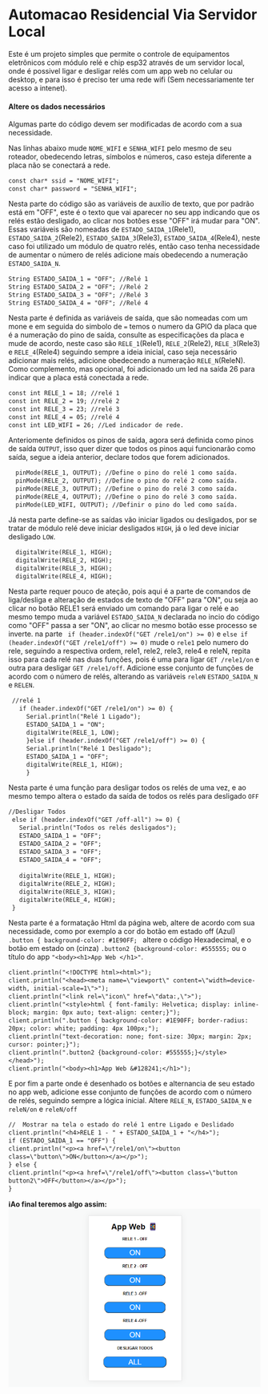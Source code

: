 # Automacao Residencial Via Servidor Local

Este é um projeto simples que permite o controle de equipamentos eletrônicos com módulo relé e chip esp32 através de um servidor local, onde é possivel ligar e desligar relés com um app web no celular ou desktop, e para isso é preciso ter uma rede wifi (Sem necessariamente ter acesso a intenet).

#### Altere os dados necessários
Algumas parte do código devem ser modificadas de acordo com a sua necessidade.

Nas linhas abaixo mude ``NOME_WIFI`` e ``SENHA_WIFI`` pelo mesmo de seu roteador, obedecendo letras, símbolos e números, caso esteja diferente a placa não se conectará a rede.
````
const char* ssid = "NOME_WIFI";
const char* password = "SENHA_WIFI";
````

Nesta parte do código são as variáveis de auxílio de texto, que por padrão está em "OFF", este é o texto que vai aparecer no seu app indicando que os relés estão desligado, ao clicar nos botões esse "OFF" irá mudar para "ON". Essas variáveis são nomeadas de ``ESTADO_SAIDA_1``(Rele1), ``ESTADO_SAIDA_2``(Rele2), ``ESTADO_SAIDA_3``(Rele3), ``ESTADO_SAIDA_4``(Rele4), neste caso foi utilizado um módulo de quatro relés, então caso tenha necessidade de aumentar o número de relés adicione mais obedecendo a numeração ``ESTADO_SAIDA_N``.
````
String ESTADO_SAIDA_1 = "OFF"; //Relé 1  
String ESTADO_SAIDA_2 = "OFF"; //Relé 2
String ESTADO_SAIDA_3 = "OFF"; //Relé 3
String ESTADO_SAIDA_4 = "OFF"; //Relé 4
````

Nesta parte é definida as variáveis de saída, que são nomeadas com um mone e em seguida do simbolo de `=` temos o numero da GPIO da placa que é a numeração do pino de saída, consulte as especificações da placa e mude de acordo, neste caso são  ``RELE_1``(Rele1), ``RELE_2``(Rele2), ``RELE_3``(Rele3) e ``RELE_4``(Rele4) seguindo sempre a ideia inicial, caso seja necessário adicionar mais relés, adicione obedecendo a numeração ``RELE_N``(ReleN). Como complemento, mas opcional, foi adicionado um led na saída 26 para indicar que a placa está conectada a rede. 
````
const int RELE_1 = 18; //relé 1
const int RELE_2 = 19; //relé 2
const int RELE_3 = 23; //relé 3
const int RELE_4 = 05; //relé 4
const int LED_WIFI = 26; //Led indicador de rede.

````

Anteriomente definidos os pinos de saída, agora será definida como pinos de saída ``OUTPUT``, isso quer dizer que todos os pinos aqui funcionarão como saída, segue a ideia anterior, declare todos que forem adicionados. 
````
  pinMode(RELE_1, OUTPUT); //Define o pino do relé 1 como saída.
  pinMode(RELE_2, OUTPUT); //Define o pino do relé 2 como saída.
  pinMode(RELE_3, OUTPUT); //Define o pino do relé 3 como saída.
  pinMode(RELE_4, OUTPUT); //Define o pino do relé 3 como saída.
  pinMode(LED_WIFI, OUTPUT); //Definir o pino do led como saída.

````

Já nesta parte define-se as saídas vão iniciar ligados ou desligados, por se tratar de módulo relé deve iniciar desligados ``HIGH``, já o led deve iniciar desligado ``LOW``.
````
  digitalWrite(RELE_1, HIGH);
  digitalWrite(RELE_2, HIGH);
  digitalWrite(RELE_3, HIGH);
  digitalWrite(RELE_4, HIGH);

 ````
 
 Nesta parte requer pouco de ateção, pois aqui é a parte de comandos de liga/desliga e alteração de estados de texto de "OFF" para "ON", ou seja ao clicar no botão RELE1 será enviado um comando para ligar o relé e ao mesmo tempo muda a variável ``ESTADO_SAIDA_N`` declarada no incio do código como "OFF" passa a ser "ON", ao clicar no mesmo botão esse processo se inverte. na parte `` if (header.indexOf("GET /rele1/on") >= 0)`` e ``else if (header.indexOf("GET /rele1/off") >= 0)`` mude o `rele1` pelo numero do rele, seguindo a respectiva ordem, rele1, rele2, rele3, rele4 e releN, repita isso para cada relé nas duas funções, pois é uma para ligar ``GET /rele1/on`` e outra para desligar ``GET /rele1/off``. Adicione esse conjunto de funções de acordo com o número de relés, alterando as variáveis ``releN`` ``ESTADO_SAIDA_N`` e ``RELEN``.
 ````
  //relé 1
    if (header.indexOf("GET /rele1/on") >= 0) {
      Serial.println("Relé 1 Ligado");
      ESTADO_SAIDA_1 = "ON";
      digitalWrite(RELE_1, LOW);
      }else if (header.indexOf("GET /rele1/off") >= 0) {
      Serial.println("Relé 1 Desligado");
      ESTADO_SAIDA_1 = "OFF";
      digitalWrite(RELE_1, HIGH);
      }

  ````
Nesta parte é uma função para desligar todos os relés de uma vez, e ao mesmo tempo altera o estado da saída de todos os relés para desligado ``OFF``
````
//Desligar Todos
 else if (header.indexOf("GET /off-all") >= 0) {
   Serial.println("Todos os relés desligados");
   ESTADO_SAIDA_1 = "OFF";
   ESTADO_SAIDA_2 = "OFF";
   ESTADO_SAIDA_3 = "OFF";
   ESTADO_SAIDA_4 = "OFF";

   digitalWrite(RELE_1, HIGH);
   digitalWrite(RELE_2, HIGH);
   digitalWrite(RELE_3, HIGH);
   digitalWrite(RELE_4, HIGH);
 }

````
Nesta parte é a formatação Html da página web, altere de acordo com sua necessidade, como por exemplo a cor do botão em estado off (Azul) ``.button { background-color: #1E90FF; `` altere o código Hexadecimal, e o botão em estado on (cinza) ``.button2 {background-color: #555555;`` ou o título do app ``"<body><h1>App Web </h1>"``.
````
client.println("<!DOCTYPE html><html>");
client.println("<head><meta name=\"viewport\" content=\"width=device-width, initial-scale=1\">");
client.println("<link rel=\"icon\" href=\"data:,\">");
client.println("<style>html { font-family: Helvetica; display: inline-block; margin: 0px auto; text-align: center;}");
client.println(".button { background-color: #1E90FF; border-radius: 20px; color: white; padding: 4px 100px;");
client.println("text-decoration: none; font-size: 30px; margin: 2px; cursor: pointer;}");
client.println(".button2 {background-color: #555555;}</style></head>");
client.println("<body><h1>App Web &#128241;</h1>");

````
E por fim a parte onde é desenhado os botões e alternancia de seu estado no app web, adicione esse conjunto de funções de acordo com o número de relés, seguindo sempre a lógica inicial. Altere ``RELE_N``, ``ESTADO_SAIDA_N`` e ``releN/on`` e ``releN/off`` 

````
//  Mostrar na tela o estado do relé 1 entre Ligado e Deslidado
client.println("<h4>RELE 1 - " + ESTADO_SAIDA_1 + "</h4>");
if (ESTADO_SAIDA_1 == "OFF") {
client.println("<p><a href=\"/rele1/on\"><button class=\"button\">ON</button></a></p>");
} else {
client.println("<p><a href=\"/rele1/off\"><button class=\"button button2\">OFF</button></a></p>");
}
````

**ℹ️Ao final teremos algo assim:**
![App-Web](App-Web.png)
